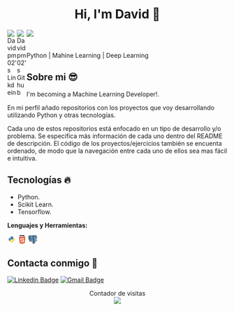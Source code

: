 <div align="center">
<h1 align="center">Hi, I'm David 👋</h1>
</div>
<img src="https://imgur.com/a/RGuHEz5">

<a href="www.linkedin.com/in/david-padilla-muñoz-52126725a">
  <img align="left" alt="Davidpm02's Linkdein" width="22px" src="https://cdn.jsdelivr.net/npm/simple-icons@v3/icons/linkedin.svg" />
</a>
<a href="https://github.com/Davidpm02">
  <img align="left" alt="Davidpm02's Github" width="22px" src="https://cdn.jsdelivr.net/npm/simple-icons@v3/icons/github.svg" />
</a>

<br>
<br/>

Python | Mahine Learning | Deep Learning
## Sobre mi :sunglasses:
I'm becoming a Machine Learning Developer!.

En mi perfil añado repositorios con los proyectos que voy desarrollando utilizando Python y otras tecnologías.

Cada uno de estos repositorios está enfocado en un tipo de desarrollo y/o problema. Se especifica más información de cada uno dentro del README de descripción.
El código de los proyectos/ejercicios también se encuenta ordenado, de modo que la navegación entre cada uno de ellos sea mas fácil e intuitiva.


## Tecnologías :fire:
- Python.
- Scikit Learn.
- Tensorflow.

**Lenguajes y Herramientas:**  


<code><img height="20" src="https://raw.githubusercontent.com/github/explore/80688e429a7d4ef2fca1e82350fe8e3517d3494d/topics/python/python.png"></code>
<code><img height="20" src="https://raw.githubusercontent.com/github/explore/80688e429a7d4ef2fca1e82350fe8e3517d3494d/topics/html/html.png"></code>
<code><img height="20" src="https://raw.githubusercontent.com/github/explore/80688e429a7d4ef2fca1e82350fe8e3517d3494d/topics/postgresql/postgresql.png"></code>

##  Contacta conmigo :speech_balloon:
[![Linkedin Badge](https://img.shields.io/badge/-David_Padilla_Muñoz-blue?style=flat-square&logo=Linkedin&logoColor=white&link=https://www.linkedin.com/in/david-padilla-muñoz-52126725a)](www.linkedin.com/in/david-padilla-muñoz-52126725a) [![Gmail Badge](https://img.shields.io/badge/-dpadilla_dev@proton.me-c14438?style=flat-square&logo=Gmail&logoColor=white&link=mailto:dpadilla_dev@proton.me)](mailto:dpadilla_dev@proton.me) 

<p align="center"> 
  Contador de visitas<br>
  <img src="https://profile-counter.glitch.me/Davidpm02/count.svg" />
</p>


<div align="center">

</div>


